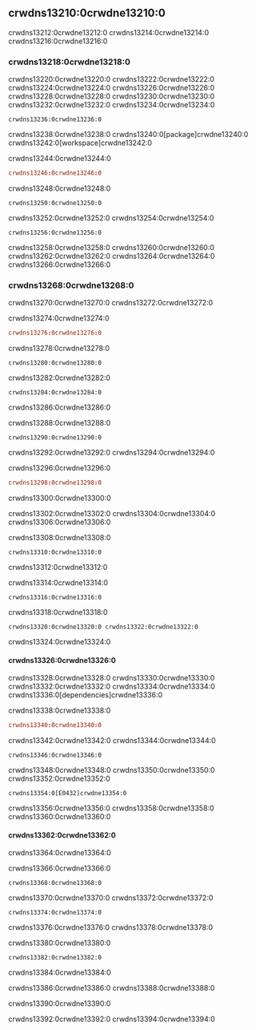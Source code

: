 ## crwdns13210:0crwdne13210:0

crwdns13212:0crwdne13212:0 crwdns13214:0crwdne13214:0 crwdns13216:0crwdne13216:0

### crwdns13218:0crwdne13218:0

crwdns13220:0crwdne13220:0 crwdns13222:0crwdne13222:0 crwdns13224:0crwdne13224:0 crwdns13226:0crwdne13226:0 crwdns13228:0crwdne13228:0 crwdns13230:0crwdne13230:0 crwdns13232:0crwdne13232:0 crwdns13234:0crwdne13234:0

```console
crwdns13236:0crwdne13236:0
```

crwdns13238:0crwdne13238:0 crwdns13240:0[package]crwdne13240:0 crwdns13242:0[workspace]crwdne13242:0

<span class="filename">crwdns13244:0crwdne13244:0</span>

```toml
crwdns13246:0crwdne13246:0
```

crwdns13248:0crwdne13248:0


<!-- manual-regeneration
cd listings/ch14-more-about-cargo/output-only-01-adder-crate/add
rm -rf adder
cargo new adder
copy output below
-->

```console
crwdns13250:0crwdne13250:0
```

crwdns13252:0crwdne13252:0 crwdns13254:0crwdne13254:0

```text
crwdns13256:0crwdne13256:0
```

crwdns13258:0crwdne13258:0 crwdns13260:0crwdne13260:0 crwdns13262:0crwdne13262:0 crwdns13264:0crwdne13264:0 crwdns13266:0crwdne13266:0

### crwdns13268:0crwdne13268:0

crwdns13270:0crwdne13270:0 crwdns13272:0crwdne13272:0

<span class="filename">crwdns13274:0crwdne13274:0</span>

```toml
crwdns13276:0crwdne13276:0
```

crwdns13278:0crwdne13278:0


<!-- manual-regeneration
cd listings/ch14-more-about-cargo/output-only-02-add-one/add
rm -rf add_one
cargo new add_one --lib
copy output below
-->

```console
crwdns13280:0crwdne13280:0
```

crwdns13282:0crwdne13282:0

```text
crwdns13284:0crwdne13284:0
```

crwdns13286:0crwdne13286:0

<span class="filename">crwdns13288:0crwdne13288:0</span>

```rust,noplayground
crwdns13290:0crwdne13290:0
```

crwdns13292:0crwdne13292:0 crwdns13294:0crwdne13294:0

<span class="filename">crwdns13296:0crwdne13296:0</span>

```toml
crwdns13298:0crwdne13298:0
```

crwdns13300:0crwdne13300:0

crwdns13302:0crwdne13302:0 crwdns13304:0crwdne13304:0 crwdns13306:0crwdne13306:0

<span class="filename">crwdns13308:0crwdne13308:0</span>

```rust,ignore
crwdns13310:0crwdne13310:0
```


<span class="caption">crwdns13312:0crwdne13312:0</span>

crwdns13314:0crwdne13314:0


<!-- manual-regeneration
cd listings/ch14-more-about-cargo/listing-14-07/add
cargo build
copy output below; the output updating script doesn't handle subdirectories in paths properly
-->

```console
crwdns13316:0crwdne13316:0
```

crwdns13318:0crwdne13318:0


<!-- manual-regeneration
cd listings/ch14-more-about-cargo/listing-14-07/add
cargo run -p adder
copy output below; the output updating script doesn't handle subdirectories in paths properly
-->

```console
crwdns13320:0crwdne13320:0 crwdns13322:0crwdne13322:0
```

crwdns13324:0crwdne13324:0

#### crwdns13326:0crwdne13326:0

crwdns13328:0crwdne13328:0 crwdns13330:0crwdne13330:0 crwdns13332:0crwdne13332:0 crwdns13334:0crwdne13334:0 crwdns13336:0[dependencies]crwdne13336:0


<!-- When updating the version of `rand` used, also update the version of
`rand` used in these files so they all match:
* ch02-00-guessing-game-tutorial.md
* ch07-04-bringing-paths-into-scope-with-the-use-keyword.md
-->

<span class="filename">crwdns13338:0crwdne13338:0</span>

```toml
crwdns13340:0crwdne13340:0
```

crwdns13342:0crwdne13342:0 crwdns13344:0crwdne13344:0


<!-- manual-regeneration
cd listings/ch14-more-about-cargo/no-listing-03-workspace-with-external-dependency/add
cargo build
copy output below; the output updating script doesn't handle subdirectories in paths properly
-->

```console
crwdns13346:0crwdne13346:0
```

crwdns13348:0crwdne13348:0 crwdns13350:0crwdne13350:0 crwdns13352:0crwdne13352:0


<!-- manual-regeneration
cd listings/ch14-more-about-cargo/output-only-03-use-rand/add
cargo build
copy output below; the output updating script doesn't handle subdirectories in paths properly
-->

```console
crwdns13354:0[E0432]crwdne13354:0
```

crwdns13356:0crwdne13356:0 crwdns13358:0crwdne13358:0 crwdns13360:0crwdne13360:0

#### crwdns13362:0crwdne13362:0

crwdns13364:0crwdne13364:0

<span class="filename">crwdns13366:0crwdne13366:0</span>

```rust,noplayground
crwdns13368:0crwdne13368:0
```

crwdns13370:0crwdne13370:0 crwdns13372:0crwdne13372:0


<!-- manual-regeneration
cd listings/ch14-more-about-cargo/no-listing-04-workspace-with-tests/add
cargo test
copy output below; the output updating script doesn't handle subdirectories in
paths properly
-->

```console
crwdns13374:0crwdne13374:0
```

crwdns13376:0crwdne13376:0 crwdns13378:0crwdne13378:0

crwdns13380:0crwdne13380:0


<!-- manual-regeneration
cd listings/ch14-more-about-cargo/no-listing-04-workspace-with-tests/add
cargo test -p add_one
copy output below; the output updating script doesn't handle subdirectories in paths properly
-->

```console
crwdns13382:0crwdne13382:0
```

crwdns13384:0crwdne13384:0

crwdns13386:0crwdne13386:0 crwdns13388:0crwdne13388:0

crwdns13390:0crwdne13390:0

crwdns13392:0crwdne13392:0 crwdns13394:0crwdne13394:0
